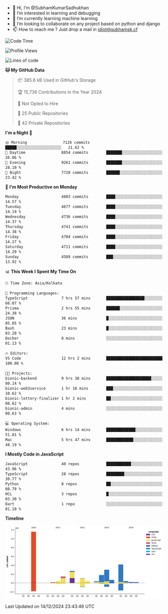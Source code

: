 - 👋 Hi, I’m @SubhamKumarSadhukhan
- 👀 I’m interested in learning and debugging
- 🌱 I’m currently learning machine learning
- 💞️ I’m looking to collaborate on any project based on python and django
- 📫 How to reach me ?
      Just drop a mail in idiot@subhamsk.cf

<!---
SubhamKumarSadhukhan/SubhamKumarSadhukhan is a ✨ special ✨ repository because its `README.md` (this file) appears on your GitHub profile.
You can click the Preview link to take a look at your changes.
--->


<!--START_SECTION:waka-->
![Code Time](http://img.shields.io/badge/Code%20Time-2%2C668%20hrs%2023%20mins-blue)

![Profile Views](http://img.shields.io/badge/Profile%20Views-0-blue)

![Lines of code](https://img.shields.io/badge/From%20Hello%20World%20I%27ve%20Written-2.8%20million%20lines%20of%20code-blue)

**🐱 My GitHub Data** 

> 📦 385.6 kB Used in GitHub's Storage 
 > 
> 🏆 15,736 Contributions in the Year 2024
 > 
> 🚫 Not Opted to Hire
 > 
> 📜 25 Public Repositories 
 > 
> 🔑 42 Private Repositories 
 > 
**I'm a Night 🦉** 

```text
🌞 Morning                7126 commits        █████░░░░░░░░░░░░░░░░░░░░   21.62 % 
🌆 Daytime                8854 commits        ███████░░░░░░░░░░░░░░░░░░   26.86 % 
🌃 Evening                9261 commits        ███████░░░░░░░░░░░░░░░░░░   28.10 % 
🌙 Night                  7720 commits        ██████░░░░░░░░░░░░░░░░░░░   23.42 % 
```
📅 **I'm Most Productive on Monday** 

```text
Monday                   4803 commits        ████░░░░░░░░░░░░░░░░░░░░░   14.57 % 
Tuesday                  4677 commits        ████░░░░░░░░░░░░░░░░░░░░░   14.19 % 
Wednesday                4736 commits        ████░░░░░░░░░░░░░░░░░░░░░   14.37 % 
Thursday                 4741 commits        ████░░░░░░░░░░░░░░░░░░░░░   14.38 % 
Friday                   4704 commits        ████░░░░░░░░░░░░░░░░░░░░░   14.27 % 
Saturday                 4711 commits        ████░░░░░░░░░░░░░░░░░░░░░   14.29 % 
Sunday                   4589 commits        ███░░░░░░░░░░░░░░░░░░░░░░   13.92 % 
```


📊 **This Week I Spent My Time On** 

```text
🕑︎ Time Zone: Asia/Kolkata

💬 Programming Languages: 
TypeScript               7 hrs 57 mins       █████████████████░░░░░░░░   66.07 % 
Prisma                   2 hrs 55 mins       ██████░░░░░░░░░░░░░░░░░░░   24.38 % 
JSON                     36 mins             █░░░░░░░░░░░░░░░░░░░░░░░░   05.05 % 
Bash                     23 mins             █░░░░░░░░░░░░░░░░░░░░░░░░   03.20 % 
Docker                   8 mins              ░░░░░░░░░░░░░░░░░░░░░░░░░   01.13 % 

🔥 Editors: 
VS Code                  12 hrs 2 mins       █████████████████████████   100.00 % 

🐱‍💻 Projects: 
bionic-backend           9 hrs 38 mins       ████████████████████░░░░░   80.14 % 
bionic-web3service       1 hr 16 mins        ███░░░░░░░░░░░░░░░░░░░░░░   10.62 % 
bionic-lottery-finalizer 1 hr 2 mins         ██░░░░░░░░░░░░░░░░░░░░░░░   08.62 % 
bionic-admin             4 mins              ░░░░░░░░░░░░░░░░░░░░░░░░░   00.63 % 

💻 Operating System: 
Windows                  6 hrs 14 mins       █████████████░░░░░░░░░░░░   51.81 % 
Mac                      5 hrs 47 mins       ████████████░░░░░░░░░░░░░   48.19 % 
```

**I Mostly Code in JavaScript** 

```text
JavaScript               40 repos            ███████████░░░░░░░░░░░░░░   43.96 % 
TypeScript               28 repos            ████████░░░░░░░░░░░░░░░░░   30.77 % 
Python                   8 repos             ██░░░░░░░░░░░░░░░░░░░░░░░   08.79 % 
HCL                      3 repos             █░░░░░░░░░░░░░░░░░░░░░░░░   03.30 % 
Dart                     1 repo              ░░░░░░░░░░░░░░░░░░░░░░░░░   01.10 % 
```



**Timeline**

![Lines of Code chart](https://raw.githubusercontent.com/SubhamKumarSadhukhan/SubhamKumarSadhukhan/main/assets/bar_graph.png)


 Last Updated on 14/12/2024 23:43:46 UTC
<!--END_SECTION:waka-->
